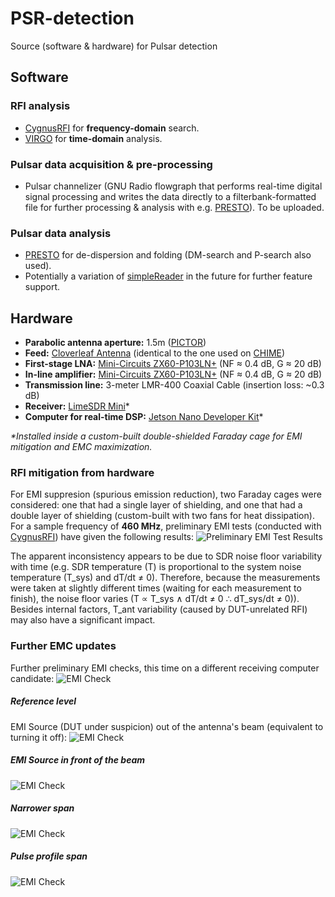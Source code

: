 # PSR-detection
Source (software &amp; hardware) for Pulsar detection

## Software

### RFI analysis
- [CygnusRFI](https://github.com/0xCoto/CygnusRFI) for **frequency-domain** search.
- [VIRGO](https://github.com/0xCoto/VIRGO) for **time-domain** analysis.

### Pulsar data acquisition & pre-processing
- Pulsar channelizer (GNU Radio flowgraph that performs real-time digital signal processing and writes the data directly to a filterbank-formatted file for further processing & analysis with e.g. [PRESTO](https://github.com/scottransom/presto)). To be uploaded.

### Pulsar data analysis
- [PRESTO](https://github.com/scottransom/presto) for de-dispersion and folding (DM-search and P-search also used).
- Potentially a variation of [simpleReader](https://github.com/0xCoto/simpleReader) in the future for further feature support.

## Hardware
- **Parabolic antenna aperture:** 1.5m ([PICTOR](https://github.com/0xCoto/PICTOR))
- **Feed:** [Cloverleaf Antenna](https://arxiv.org/pdf/1708.08521.pdf) (identical to the one used on [CHIME](https://chime-experiment.ca))
- **First-stage LNA:** [Mini-Circuits ZX60-P103LN+](https://www.minicircuits.com/pdfs/ZX60-P103LN+.pdf) (NF ≈ 0.4 dB, G ≈ 20 dB)
- **In-line amplifier:** [Mini-Circuits ZX60-P103LN+](https://www.minicircuits.com/pdfs/ZX60-P103LN+.pdf) (NF ≈ 0.4 dB, G ≈ 20 dB)
- **Transmission line:** 3-meter LMR-400 Coaxial Cable (insertion loss: ~0.3 dB)
- **Receiver:** [LimeSDR Mini](https://wiki.myriadrf.org/LimeSDR-Mini)\*
- **Computer for real-time DSP:** [Jetson Nano Developer Kit](https://developer.nvidia.com/embedded/jetson-nano-developer-kit)\*

*\*Installed inside a custom-built double-shielded Faraday cage for EMI mitigation and EMC maximization.*

### RFI mitigation from hardware
For EMI suppresion (spurious emission reduction), two Faraday cages were considered: one that had a single layer of shielding, and one that had a double layer of shielding (custom-built with two fans for heat dissipation). For a sample frequency of **460 MHz**, preliminary EMI tests (conducted with [CygnusRFI](https://github.com/0xCoto/CygnusRFI)) have given the following results:
![Preliminary EMI Test Results](https://i.imgur.com/aNMDl4k.png)

The apparent inconsistency appears to be due to SDR noise floor variability with time (e.g. SDR temperature (T) is proportional to the system noise temperature (T_sys) and dT/dt ≠ 0). Therefore, because the measurements were taken at slightly different times (waiting for each measurement to finish), the noise floor varies (T ∝ T_sys ∧ dT/dt ≠ 0 ∴ dT_sys/dt ≠ 0)). Besides internal factors, T_ant variability (caused by DUT-unrelated RFI) may also have a significant impact.

### Further EMC updates
Further preliminary EMI checks, this time on a different receiving computer candidate:
![EMI Check](https://i.imgur.com/Vkt4Ihi.jpg)

##### Reference level
EMI Source (DUT under suspicion) out of the antenna's beam (equivalent to turning it off):
![EMI Check](https://i.imgur.com/zC0v21f.jpg)

##### EMI Source in front of the beam
![EMI Check](https://i.imgur.com/HsgBkaM.jpg)

##### Narrower span
![EMI Check](https://i.imgur.com/AdguLUM.jpg)

##### Pulse profile span
![EMI Check](https://i.imgur.com/FjZIeI2.jpg)

